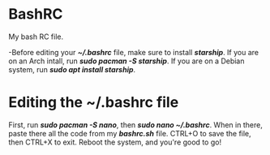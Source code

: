 # BashRC
My bash RC file.

-Before editing your ***~/.bashrc*** file, make sure to install ***starship***. If you are on an Arch intall, run ***sudo pacman -S starship***. If you are on a Debian system, run ***sudo apt install starship***. 

# Editing the ~/.bashrc file
First, run ***sudo pacman -S nano***, then ***sudo nano ~/.bashrc***. When in there, paste there all the code from my ***bashrc.sh*** file. CTRL+O to save the file, then CTRL+X to exit. Reboot the system, and you're good to go!
